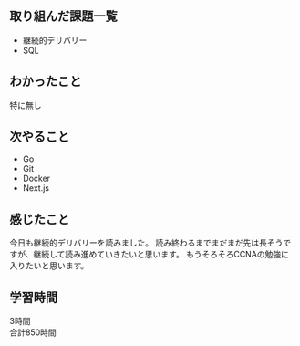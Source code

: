 ## 取り組んだ課題一覧
- 継続的デリバリー
- SQL

## わかったこと
特に無し

## 次やること
- Go
- Git
- Docker
- Next.js

## 感じたこと
今日も継続的デリバリーを読みました。
読み終わるまでまだまだ先は長そうですが、継続して読み進めていきたいと思います。
もうそろそろCCNAの勉強に入りたいと思います。


## 学習時間
3時間<br />
合計850時間
